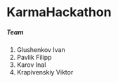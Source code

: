 # KarmaHackathon


##### Team
1) Glushenkov Ivan
2) Pavlik Filipp
3) Karov Inal
4) Krapivenskiy Viktor